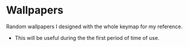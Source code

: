# Wallpapers

Random wallpapers I designed with the whole keymap for my reference.
- This will be useful during the the first period of time of use.
